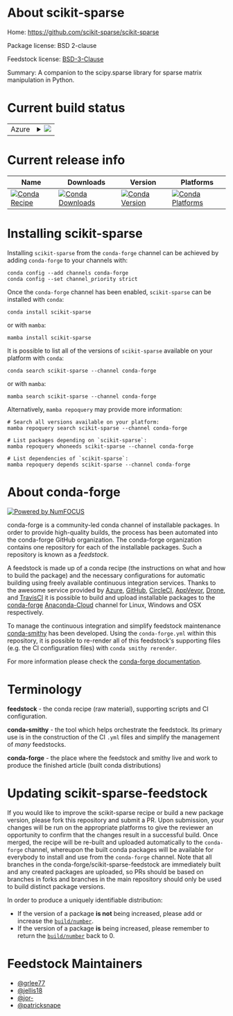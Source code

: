 About scikit-sparse
===================

Home: https://github.com/scikit-sparse/scikit-sparse

Package license: BSD 2-clause

Feedstock license: [BSD-3-Clause](https://github.com/conda-forge/scikit-sparse-feedstock/blob/main/LICENSE.txt)

Summary: A companion to the scipy.sparse library for sparse matrix manipulation in Python.

Current build status
====================


<table>
    
  <tr>
    <td>Azure</td>
    <td>
      <details>
        <summary>
          <a href="https://dev.azure.com/conda-forge/feedstock-builds/_build/latest?definitionId=1884&branchName=main">
            <img src="https://dev.azure.com/conda-forge/feedstock-builds/_apis/build/status/scikit-sparse-feedstock?branchName=main">
          </a>
        </summary>
        <table>
          <thead><tr><th>Variant</th><th>Status</th></tr></thead>
          <tbody><tr>
              <td>linux_64_numpy1.20python3.8.____cpython</td>
              <td>
                <a href="https://dev.azure.com/conda-forge/feedstock-builds/_build/latest?definitionId=1884&branchName=main">
                  <img src="https://dev.azure.com/conda-forge/feedstock-builds/_apis/build/status/scikit-sparse-feedstock?branchName=main&jobName=linux&configuration=linux_64_numpy1.20python3.8.____cpython" alt="variant">
                </a>
              </td>
            </tr><tr>
              <td>linux_64_numpy1.20python3.9.____cpython</td>
              <td>
                <a href="https://dev.azure.com/conda-forge/feedstock-builds/_build/latest?definitionId=1884&branchName=main">
                  <img src="https://dev.azure.com/conda-forge/feedstock-builds/_apis/build/status/scikit-sparse-feedstock?branchName=main&jobName=linux&configuration=linux_64_numpy1.20python3.9.____cpython" alt="variant">
                </a>
              </td>
            </tr><tr>
              <td>linux_64_numpy1.21python3.10.____cpython</td>
              <td>
                <a href="https://dev.azure.com/conda-forge/feedstock-builds/_build/latest?definitionId=1884&branchName=main">
                  <img src="https://dev.azure.com/conda-forge/feedstock-builds/_apis/build/status/scikit-sparse-feedstock?branchName=main&jobName=linux&configuration=linux_64_numpy1.21python3.10.____cpython" alt="variant">
                </a>
              </td>
            </tr><tr>
              <td>linux_64_numpy1.23python3.11.____cpython</td>
              <td>
                <a href="https://dev.azure.com/conda-forge/feedstock-builds/_build/latest?definitionId=1884&branchName=main">
                  <img src="https://dev.azure.com/conda-forge/feedstock-builds/_apis/build/status/scikit-sparse-feedstock?branchName=main&jobName=linux&configuration=linux_64_numpy1.23python3.11.____cpython" alt="variant">
                </a>
              </td>
            </tr><tr>
              <td>osx_64_numpy1.20python3.8.____cpython</td>
              <td>
                <a href="https://dev.azure.com/conda-forge/feedstock-builds/_build/latest?definitionId=1884&branchName=main">
                  <img src="https://dev.azure.com/conda-forge/feedstock-builds/_apis/build/status/scikit-sparse-feedstock?branchName=main&jobName=osx&configuration=osx_64_numpy1.20python3.8.____cpython" alt="variant">
                </a>
              </td>
            </tr><tr>
              <td>osx_64_numpy1.20python3.9.____cpython</td>
              <td>
                <a href="https://dev.azure.com/conda-forge/feedstock-builds/_build/latest?definitionId=1884&branchName=main">
                  <img src="https://dev.azure.com/conda-forge/feedstock-builds/_apis/build/status/scikit-sparse-feedstock?branchName=main&jobName=osx&configuration=osx_64_numpy1.20python3.9.____cpython" alt="variant">
                </a>
              </td>
            </tr><tr>
              <td>osx_64_numpy1.21python3.10.____cpython</td>
              <td>
                <a href="https://dev.azure.com/conda-forge/feedstock-builds/_build/latest?definitionId=1884&branchName=main">
                  <img src="https://dev.azure.com/conda-forge/feedstock-builds/_apis/build/status/scikit-sparse-feedstock?branchName=main&jobName=osx&configuration=osx_64_numpy1.21python3.10.____cpython" alt="variant">
                </a>
              </td>
            </tr><tr>
              <td>osx_64_numpy1.23python3.11.____cpython</td>
              <td>
                <a href="https://dev.azure.com/conda-forge/feedstock-builds/_build/latest?definitionId=1884&branchName=main">
                  <img src="https://dev.azure.com/conda-forge/feedstock-builds/_apis/build/status/scikit-sparse-feedstock?branchName=main&jobName=osx&configuration=osx_64_numpy1.23python3.11.____cpython" alt="variant">
                </a>
              </td>
            </tr>
          </tbody>
        </table>
      </details>
    </td>
  </tr>
</table>

Current release info
====================

| Name | Downloads | Version | Platforms |
| --- | --- | --- | --- |
| [![Conda Recipe](https://img.shields.io/badge/recipe-scikit--sparse-green.svg)](https://anaconda.org/conda-forge/scikit-sparse) | [![Conda Downloads](https://img.shields.io/conda/dn/conda-forge/scikit-sparse.svg)](https://anaconda.org/conda-forge/scikit-sparse) | [![Conda Version](https://img.shields.io/conda/vn/conda-forge/scikit-sparse.svg)](https://anaconda.org/conda-forge/scikit-sparse) | [![Conda Platforms](https://img.shields.io/conda/pn/conda-forge/scikit-sparse.svg)](https://anaconda.org/conda-forge/scikit-sparse) |

Installing scikit-sparse
========================

Installing `scikit-sparse` from the `conda-forge` channel can be achieved by adding `conda-forge` to your channels with:

```
conda config --add channels conda-forge
conda config --set channel_priority strict
```

Once the `conda-forge` channel has been enabled, `scikit-sparse` can be installed with `conda`:

```
conda install scikit-sparse
```

or with `mamba`:

```
mamba install scikit-sparse
```

It is possible to list all of the versions of `scikit-sparse` available on your platform with `conda`:

```
conda search scikit-sparse --channel conda-forge
```

or with `mamba`:

```
mamba search scikit-sparse --channel conda-forge
```

Alternatively, `mamba repoquery` may provide more information:

```
# Search all versions available on your platform:
mamba repoquery search scikit-sparse --channel conda-forge

# List packages depending on `scikit-sparse`:
mamba repoquery whoneeds scikit-sparse --channel conda-forge

# List dependencies of `scikit-sparse`:
mamba repoquery depends scikit-sparse --channel conda-forge
```


About conda-forge
=================

[![Powered by
NumFOCUS](https://img.shields.io/badge/powered%20by-NumFOCUS-orange.svg?style=flat&colorA=E1523D&colorB=007D8A)](https://numfocus.org)

conda-forge is a community-led conda channel of installable packages.
In order to provide high-quality builds, the process has been automated into the
conda-forge GitHub organization. The conda-forge organization contains one repository
for each of the installable packages. Such a repository is known as a *feedstock*.

A feedstock is made up of a conda recipe (the instructions on what and how to build
the package) and the necessary configurations for automatic building using freely
available continuous integration services. Thanks to the awesome service provided by
[Azure](https://azure.microsoft.com/en-us/services/devops/), [GitHub](https://github.com/),
[CircleCI](https://circleci.com/), [AppVeyor](https://www.appveyor.com/),
[Drone](https://cloud.drone.io/welcome), and [TravisCI](https://travis-ci.com/)
it is possible to build and upload installable packages to the
[conda-forge](https://anaconda.org/conda-forge) [Anaconda-Cloud](https://anaconda.org/)
channel for Linux, Windows and OSX respectively.

To manage the continuous integration and simplify feedstock maintenance
[conda-smithy](https://github.com/conda-forge/conda-smithy) has been developed.
Using the ``conda-forge.yml`` within this repository, it is possible to re-render all of
this feedstock's supporting files (e.g. the CI configuration files) with ``conda smithy rerender``.

For more information please check the [conda-forge documentation](https://conda-forge.org/docs/).

Terminology
===========

**feedstock** - the conda recipe (raw material), supporting scripts and CI configuration.

**conda-smithy** - the tool which helps orchestrate the feedstock.
                   Its primary use is in the construction of the CI ``.yml`` files
                   and simplify the management of *many* feedstocks.

**conda-forge** - the place where the feedstock and smithy live and work to
                  produce the finished article (built conda distributions)


Updating scikit-sparse-feedstock
================================

If you would like to improve the scikit-sparse recipe or build a new
package version, please fork this repository and submit a PR. Upon submission,
your changes will be run on the appropriate platforms to give the reviewer an
opportunity to confirm that the changes result in a successful build. Once
merged, the recipe will be re-built and uploaded automatically to the
`conda-forge` channel, whereupon the built conda packages will be available for
everybody to install and use from the `conda-forge` channel.
Note that all branches in the conda-forge/scikit-sparse-feedstock are
immediately built and any created packages are uploaded, so PRs should be based
on branches in forks and branches in the main repository should only be used to
build distinct package versions.

In order to produce a uniquely identifiable distribution:
 * If the version of a package **is not** being increased, please add or increase
   the [``build/number``](https://docs.conda.io/projects/conda-build/en/latest/resources/define-metadata.html#build-number-and-string).
 * If the version of a package **is** being increased, please remember to return
   the [``build/number``](https://docs.conda.io/projects/conda-build/en/latest/resources/define-metadata.html#build-number-and-string)
   back to 0.

Feedstock Maintainers
=====================

* [@grlee77](https://github.com/grlee77/)
* [@jellis18](https://github.com/jellis18/)
* [@jor-](https://github.com/jor-/)
* [@patricksnape](https://github.com/patricksnape/)

